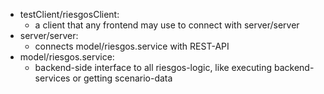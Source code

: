  - testClient/riesgosClient:
   - a client that any frontend may use to connect with server/server
 - server/server:
   - connects model/riesgos.service with REST-API
 - model/riesgos.service:
   - backend-side interface to all riesgos-logic, like executing backend-services or getting scenario-data